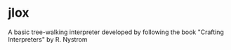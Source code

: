 # jlox
A basic tree-walking interpreter developed by following the book "Crafting Interpreters" by R. Nystrom
